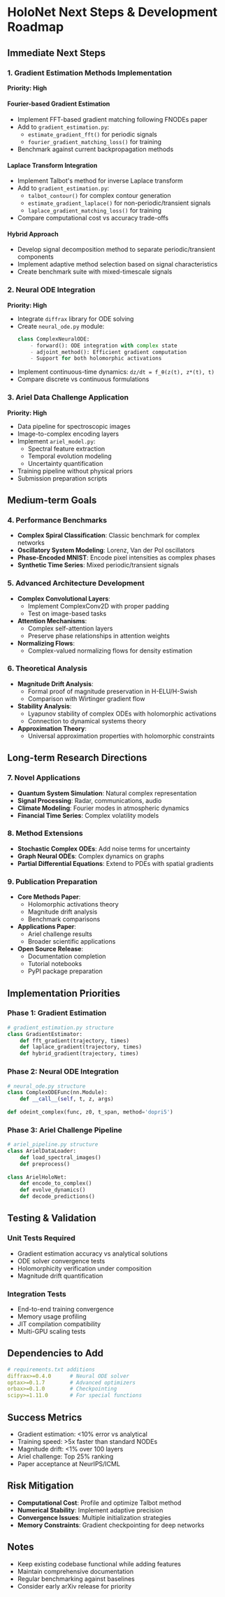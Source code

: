 # HoloNet Next Steps & Development Roadmap

## Immediate Next Steps

### 1. Gradient Estimation Methods Implementation
**Priority: High**

#### Fourier-based Gradient Estimation
- Implement FFT-based gradient matching following FNODEs paper
- Add to `gradient_estimation.py`:
  - `estimate_gradient_fft()` for periodic signals
  - `fourier_gradient_matching_loss()` for training
- Benchmark against current backpropagation methods

#### Laplace Transform Integration
- Implement Talbot's method for inverse Laplace transform
- Add to `gradient_estimation.py`:
  - `talbot_contour()` for complex contour generation
  - `estimate_gradient_laplace()` for non-periodic/transient signals
  - `laplace_gradient_matching_loss()` for training
- Compare computational cost vs accuracy trade-offs

#### Hybrid Approach
- Develop signal decomposition method to separate periodic/transient components
- Implement adaptive method selection based on signal characteristics
- Create benchmark suite with mixed-timescale signals

### 2. Neural ODE Integration
**Priority: High**

- Integrate `diffrax` library for ODE solving
- Create `neural_ode.py` module:
  ```python
  class ComplexNeuralODE:
      - forward(): ODE integration with complex state
      - adjoint_method(): Efficient gradient computation
      - Support for both holomorphic activations
  ```
- Implement continuous-time dynamics: `dz/dt = f_θ(z(t), z*(t), t)`
- Compare discrete vs continuous formulations

### 3. Ariel Data Challenge Application
**Priority: High**

- Data pipeline for spectroscopic images
- Image-to-complex encoding layers
- Implement `ariel_model.py`:
  - Spectral feature extraction
  - Temporal evolution modeling
  - Uncertainty quantification
- Training pipeline without physical priors
- Submission preparation scripts

## Medium-term Goals

### 4. Performance Benchmarks
- **Complex Spiral Classification**: Classic benchmark for complex networks
- **Oscillatory System Modeling**: Lorenz, Van der Pol oscillators
- **Phase-Encoded MNIST**: Encode pixel intensities as complex phases
- **Synthetic Time Series**: Mixed periodic/transient signals

### 5. Advanced Architecture Development
- **Complex Convolutional Layers**: 
  - Implement ComplexConv2D with proper padding
  - Test on image-based tasks
- **Attention Mechanisms**: 
  - Complex self-attention layers
  - Preserve phase relationships in attention weights
- **Normalizing Flows**: 
  - Complex-valued normalizing flows for density estimation

### 6. Theoretical Analysis
- **Magnitude Drift Analysis**:
  - Formal proof of magnitude preservation in H-ELU/H-Swish
  - Comparison with Wirtinger gradient flow
- **Stability Analysis**:
  - Lyapunov stability of complex ODEs with holomorphic activations
  - Connection to dynamical systems theory
- **Approximation Theory**:
  - Universal approximation properties with holomorphic constraints

## Long-term Research Directions

### 7. Novel Applications
- **Quantum System Simulation**: Natural complex representation
- **Signal Processing**: Radar, communications, audio
- **Climate Modeling**: Fourier modes in atmospheric dynamics
- **Financial Time Series**: Complex volatility models

### 8. Method Extensions
- **Stochastic Complex ODEs**: Add noise terms for uncertainty
- **Graph Neural ODEs**: Complex dynamics on graphs
- **Partial Differential Equations**: Extend to PDEs with spatial gradients

### 9. Publication Preparation
- **Core Methods Paper**:
  - Holomorphic activations theory
  - Magnitude drift analysis
  - Benchmark comparisons
- **Applications Paper**:
  - Ariel challenge results
  - Broader scientific applications
- **Open Source Release**:
  - Documentation completion
  - Tutorial notebooks
  - PyPI package preparation

## Implementation Priorities

### Phase 1: Gradient Estimation
```python
# gradient_estimation.py structure
class GradientEstimator:
    def fft_gradient(trajectory, times)
    def laplace_gradient(trajectory, times)
    def hybrid_gradient(trajectory, times)
```

### Phase 2: Neural ODE Integration
```python
# neural_ode.py structure  
class ComplexODEFunc(nn.Module):
    def __call__(self, t, z, args)
    
def odeint_complex(func, z0, t_span, method='dopri5')
```

### Phase 3: Ariel Challenge Pipeline
```python
# ariel_pipeline.py structure
class ArielDataLoader:
    def load_spectral_images()
    def preprocess()
    
class ArielHoloNet:
    def encode_to_complex()
    def evolve_dynamics()
    def decode_predictions()
```

## Testing & Validation

### Unit Tests Required
- Gradient estimation accuracy vs analytical solutions
- ODE solver convergence tests
- Holomorphicity verification under composition
- Magnitude drift quantification

### Integration Tests
- End-to-end training convergence
- Memory usage profiling
- JIT compilation compatibility
- Multi-GPU scaling tests

## Dependencies to Add
```yaml
# requirements.txt additions
diffrax>=0.4.0      # Neural ODE solver
optax>=0.1.7        # Advanced optimizers  
orbax>=0.1.0        # Checkpointing
scipy>=1.11.0       # For special functions
```

## Success Metrics
- Gradient estimation: <10% error vs analytical
- Training speed: >5x faster than standard NODEs
- Magnitude drift: <1% over 100 layers
- Ariel challenge: Top 25% ranking
- Paper acceptance at NeurIPS/ICML

## Risk Mitigation
- **Computational Cost**: Profile and optimize Talbot method
- **Numerical Stability**: Implement adaptive precision
- **Convergence Issues**: Multiple initialization strategies
- **Memory Constraints**: Gradient checkpointing for deep networks

## Notes
- Keep existing codebase functional while adding features
- Maintain comprehensive documentation
- Regular benchmarking against baselines
- Consider early arXiv release for priority